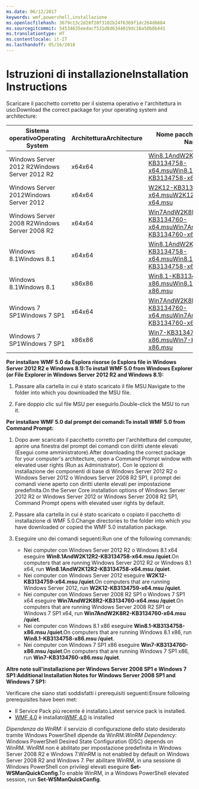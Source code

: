 ```yaml
---
ms.date: 06/12/2017
keywords: wmf,powershell,installazione
ms.openlocfilehash: 3679c13c2d28f28f3102b24f6369f1dc264d6884
ms.sourcegitcommit: 54534635eedacf531d8d6344019dc16a50b8b441
ms.translationtype: HT
ms.contentlocale: it-IT
ms.lasthandoff: 05/16/2018
---
```

# <a name="installation-instructions"></a><span data-ttu-id="64d04-102">Istruzioni di installazione</span><span class="sxs-lookup"><span data-stu-id="64d04-102">Installation Instructions</span></span>

<span data-ttu-id="64d04-103">Scaricare il pacchetto corretto per il sistema operativo e l'architettura in uso:</span><span class="sxs-lookup"><span data-stu-id="64d04-103">Download the correct package for your operating system and architecture:</span></span>

| <span data-ttu-id="64d04-104">Sistema operativo</span><span class="sxs-lookup"><span data-stu-id="64d04-104">Operating System</span></span>       | <span data-ttu-id="64d04-105">Architettura</span><span class="sxs-lookup"><span data-stu-id="64d04-105">Architecture</span></span> | <span data-ttu-id="64d04-106">Nome pacchetto</span><span class="sxs-lookup"><span data-stu-id="64d04-106">Package Name</span></span>              |
|------------------------|--------------|---------------------------|
| <span data-ttu-id="64d04-107">Windows Server 2012 R2</span><span class="sxs-lookup"><span data-stu-id="64d04-107">Windows Server 2012 R2</span></span> | <span data-ttu-id="64d04-108">x64</span><span class="sxs-lookup"><span data-stu-id="64d04-108">x64</span></span>      | [<span data-ttu-id="64d04-109">Win8.1AndW2K12R2-KB3134758-x64.msu</span><span class="sxs-lookup"><span data-stu-id="64d04-109">Win8.1AndW2K12R2-KB3134758-x64.msu</span></span>](http://go.microsoft.com/fwlink/?LinkId=717507) |
| <span data-ttu-id="64d04-110">Windows Server 2012</span><span class="sxs-lookup"><span data-stu-id="64d04-110">Windows Server 2012</span></span>    | <span data-ttu-id="64d04-111">x64</span><span class="sxs-lookup"><span data-stu-id="64d04-111">x64</span></span>      | [<span data-ttu-id="64d04-112">W2K12-KB3134759-x64.msu</span><span class="sxs-lookup"><span data-stu-id="64d04-112">W2K12-KB3134759-x64.msu</span></span>](http://go.microsoft.com/fwlink/?LinkId=717506) |
| <span data-ttu-id="64d04-113">Windows Server 2008 R2</span><span class="sxs-lookup"><span data-stu-id="64d04-113">Windows Server 2008 R2</span></span> | <span data-ttu-id="64d04-114">x64</span><span class="sxs-lookup"><span data-stu-id="64d04-114">x64</span></span>      | [<span data-ttu-id="64d04-115">Win7AndW2K8R2-KB3134760-x64.msu</span><span class="sxs-lookup"><span data-stu-id="64d04-115">Win7AndW2K8R2-KB3134760-x64.msu</span></span>](http://go.microsoft.com/fwlink/?LinkId=717504) |
| <span data-ttu-id="64d04-116">Windows 8.1</span><span class="sxs-lookup"><span data-stu-id="64d04-116">Windows 8.1</span></span>            | <span data-ttu-id="64d04-117">x64</span><span class="sxs-lookup"><span data-stu-id="64d04-117">x64</span></span>          | [<span data-ttu-id="64d04-118">Win8.1AndW2K12R2-KB3134758-x64.msu</span><span class="sxs-lookup"><span data-stu-id="64d04-118">Win8.1AndW2K12R2-KB3134758-x64.msu</span></span>](http://go.microsoft.com/fwlink/?LinkId=717507) |
| <span data-ttu-id="64d04-119">Windows 8.1</span><span class="sxs-lookup"><span data-stu-id="64d04-119">Windows 8.1</span></span>            | <span data-ttu-id="64d04-120">x86</span><span class="sxs-lookup"><span data-stu-id="64d04-120">x86</span></span>          | [<span data-ttu-id="64d04-121">Win8.1-KB3134758-x86.msu</span><span class="sxs-lookup"><span data-stu-id="64d04-121">Win8.1-KB3134758-x86.msu</span></span>](http://go.microsoft.com/fwlink/?LinkID=717963) |
| <span data-ttu-id="64d04-122">Windows 7 SP1</span><span class="sxs-lookup"><span data-stu-id="64d04-122">Windows 7 SP1</span></span>          | <span data-ttu-id="64d04-123">x64</span><span class="sxs-lookup"><span data-stu-id="64d04-123">x64</span></span>          | [<span data-ttu-id="64d04-124">Win7AndW2K8R2-KB3134760-x64.msu</span><span class="sxs-lookup"><span data-stu-id="64d04-124">Win7AndW2K8R2-KB3134760-x64.msu</span></span>](http://go.microsoft.com/fwlink/?LinkId=717504) |
| <span data-ttu-id="64d04-125">Windows 7 SP1</span><span class="sxs-lookup"><span data-stu-id="64d04-125">Windows 7 SP1</span></span>          | <span data-ttu-id="64d04-126">x86</span><span class="sxs-lookup"><span data-stu-id="64d04-126">x86</span></span>          | [<span data-ttu-id="64d04-127">Win7-KB3134760-x86.msu</span><span class="sxs-lookup"><span data-stu-id="64d04-127">Win7-KB3134760-x86.msu</span></span>](http://go.microsoft.com/fwlink/?LinkID=717962) |


<span data-ttu-id="64d04-128">**Per installare WMF 5.0 da Esplora risorse (o Esplora file in Windows Server 2012 R2 e Windows 8.1):**</span><span class="sxs-lookup"><span data-stu-id="64d04-128">**To install WMF 5.0 from Windows Explorer (or File Explorer in Windows Server 2012 R2 and Windows 8.1):**</span></span>

1. <span data-ttu-id="64d04-129">Passare alla cartella in cui è stato scaricato il file MSU.</span><span class="sxs-lookup"><span data-stu-id="64d04-129">Navigate to the folder into which you downloaded the MSU file.</span></span>

2. <span data-ttu-id="64d04-130">Fare doppio clic sul file MSU per eseguirlo.</span><span class="sxs-lookup"><span data-stu-id="64d04-130">Double-click the MSU to run it.</span></span>

<span data-ttu-id="64d04-131">**Per installare WMF 5.0 dal prompt dei comandi:**</span><span class="sxs-lookup"><span data-stu-id="64d04-131">**To install WMF 5.0 from Command Prompt:**</span></span>

1. <span data-ttu-id="64d04-132">Dopo aver scaricato il pacchetto corretto per l'architettura del computer, aprire una finestra del prompt dei comandi con diritti utente elevati (Esegui come amministratore).</span><span class="sxs-lookup"><span data-stu-id="64d04-132">After downloading the correct package for your computer's architecture, open a Command Prompt window with elevated user rights (Run as Administrator).</span></span> <span data-ttu-id="64d04-133">Con le opzioni di installazione dei componenti di base di Windows Server 2012 R2 o Windows Server 2012 o Windows Server 2008 R2 SP1, il prompt dei comandi viene aperto con diritti utente elevati per impostazione predefinita.</span><span class="sxs-lookup"><span data-stu-id="64d04-133">On the Server Core installation options of Windows Server 2012 R2 or Windows Server 2012 or Windows Server 2008 R2 SP1, Command Prompt opens with elevated user rights by default.</span></span>

2. <span data-ttu-id="64d04-134">Passare alla cartella in cui è stato scaricato o copiato il pacchetto di installazione di WMF 5.0.</span><span class="sxs-lookup"><span data-stu-id="64d04-134">Change directories to the folder into which you have downloaded or copied the WMF 5.0 installation package.</span></span>

3. <span data-ttu-id="64d04-135">Eseguire uno dei comandi seguenti:</span><span class="sxs-lookup"><span data-stu-id="64d04-135">Run one of the following commands:</span></span>
    - <span data-ttu-id="64d04-136">Nei computer con Windows Server 2012 R2 o Windows 8.1 x64 eseguire **Win8.1AndW2K12R2-KB3134758-x64.msu /quiet**.</span><span class="sxs-lookup"><span data-stu-id="64d04-136">On computers that are running Windows Server 2012 R2 or Windows 8.1 x64, run **Win8.1AndW2K12R2-KB3134758-x64.msu /quiet**.</span></span>
    - <span data-ttu-id="64d04-137">Nei computer con Windows Server 2012 eseguire **W2K12-KB3134759-x64.msu /quiet**.</span><span class="sxs-lookup"><span data-stu-id="64d04-137">On computers that are running Windows Server 2012, run **W2K12-KB3134759-x64.msu /quiet**.</span></span>
    - <span data-ttu-id="64d04-138">Nei computer con Windows Server 2008 R2 SP1 o Windows 7 SP1 x64 eseguire **Win7AndW2K8R2-KB3134760-x64.msu /quiet**.</span><span class="sxs-lookup"><span data-stu-id="64d04-138">On computers that are running Windows Server 2008 R2 SP1 or Windows 7 SP1 x64, run **Win7AndW2K8R2-KB3134760-x64.msu /quiet**.</span></span>
    - <span data-ttu-id="64d04-139">Nei computer con Windows 8.1 x86 eseguire **Win8.1-KB3134758-x86.msu /quiet**.</span><span class="sxs-lookup"><span data-stu-id="64d04-139">On computers that are running Windows 8.1 x86, run **Win8.1-KB3134758-x86.msu /quiet**.</span></span>
    - <span data-ttu-id="64d04-140">Nei computer con Windows 7 SP1 x86 eseguire **Win7-KB3134760-x86.msu /quiet**.</span><span class="sxs-lookup"><span data-stu-id="64d04-140">On computers that are running Windows 7 SP1 x86, run **Win7-KB3134760-x86.msu /quiet**.</span></span>

<span data-ttu-id="64d04-141">**Altre note sull'installazione per Windows Server 2008 SP1 e Windows 7 SP1:**</span><span class="sxs-lookup"><span data-stu-id="64d04-141">**Additional Installation Notes for Windows Server 2008 SP1 and Windows 7 SP1:**</span></span>

<span data-ttu-id="64d04-142">Verificare che siano stati soddisfatti i prerequisiti seguenti:</span><span class="sxs-lookup"><span data-stu-id="64d04-142">Ensure following prerequisites have been met:</span></span>
- <span data-ttu-id="64d04-143">Il Service Pack più recente è installato.</span><span class="sxs-lookup"><span data-stu-id="64d04-143">Latest service pack is installed.</span></span>
- <span data-ttu-id="64d04-144">[WMF 4.0](http://www.microsoft.com/en-us/download/details.aspx?id=40855) è installato</span><span class="sxs-lookup"><span data-stu-id="64d04-144">[WMF 4.0](http://www.microsoft.com/en-us/download/details.aspx?id=40855) is installed</span></span>

<span data-ttu-id="64d04-145">*Dipendenza da WnRM:* il servizio di configurazione dello stato desiderato tramite Windows PowerShell dipende da WinRM.</span><span class="sxs-lookup"><span data-stu-id="64d04-145">*WinRM Dependency:* Windows PowerShell Desired State Configuration (DSC) depends on WinRM.</span></span> <span data-ttu-id="64d04-146">WinRM non è abilitato per impostazione predefinita in Windows Server 2008 R2 e Windows 7.</span><span class="sxs-lookup"><span data-stu-id="64d04-146">WinRM is not enabled by default on Windows Server 2008 R2 and Windows 7.</span></span> <span data-ttu-id="64d04-147">Per abilitare WinRM, in una sessione di Windows PowerShell con privilegi elevati eseguire **Set-WSManQuickConfig**.</span><span class="sxs-lookup"><span data-stu-id="64d04-147">To enable WinRM, in a Windows PowerShell elevated session, run **Set-WSManQuickConfig**.</span></span>
